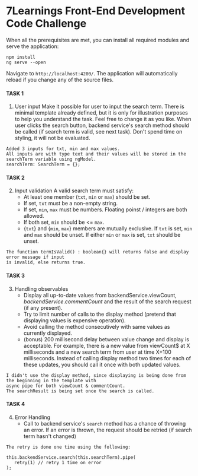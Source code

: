 # 7Learnings Front-End Development Code Challenge

When all the prerequisites are met, you can install all required modules and serve the application:
 ```
 npm install
 ng serve --open
 ```

Navigate to `http://localhost:4200/`. The application will automatically reload if you change any of the source files.

#### TASK 1

  1. User input 
    Make it possible for user to input the search term.
    There is minimal template already defined, but it is only for illustration purposes to help you understand the task. Feel free to change it as you like.
    When user clicks the search button, backend service's search method should be called (if search term is valid, see next task).
    Don't spend time on styling, it will not be evaluated.


    Added 3 inputs for txt, min and max values.
    All inputs are with type text and their values will be stored in the searchTerm variable using ngModel.
    searchTerm: SearchTerm = {};

#### TASK 2

  2. Input validation
    A valid search term must satisfy:
      - At least one member (`txt`, `min` or `max`) should be set.
      - If set, `txt` must be a non-empty string.
      - If set, `min`, `max` must be numbers. Floating poinst / integers are both allowed.
      - If both set, `min` should be <= `max`.
      - {`txt`} and {`min`, `max`} members are mutually exclusive.
        If `txt` is set, `min` and `max` should be unset.
        If either `min` or `max` is set, `txt` should be unset.

    The function termIsValid() : boolean{} will returns false and display error message if input 
    is invalid, else returns true.


#### TASK 3

   3. Handling observables
      - Display all up-to-date values from backendService.viewCount$, backendService.commentCount$ and the result  of the search request (if any present).
      - Try to limit number of calls to the display method (pretend that displaying values is expensive operation).
      - Avoid calling the method consecutively with same values as currently displayed.
      - (bonus) 200 millisecond delay between value change and display is acceptable.
         For example, there is a new value from viewCount$ at X milliseconds and a new search term from user at time X+100 milliseconds.
         Instead of calling display method two times for each of these updates, you should call it once with both updated values.
 

    I didn't use the display method, since displaying is being done from the beginning in the template with 
    async pipe for both viewCount & commentCount.
    The searchResult is being set once the search is called.


#### TASK 4

   4. Error Handling
      - Call to backend service's `search` method has a chance of throwing an error.
      If an error is thrown, the request should be retried (if search term hasn't changed)

    The retry is done one time using the following:

    this.backendService.search(this.searchTerm).pipe(
       retry(1) // retry 1 time on error
    );
    
